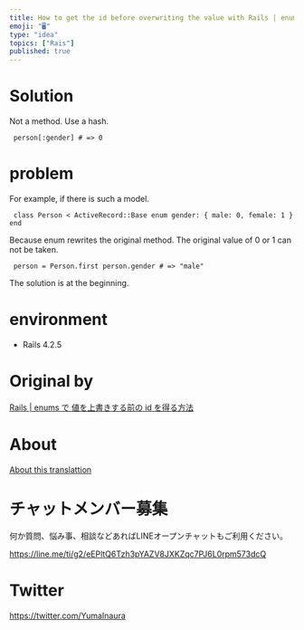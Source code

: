 ```yaml
---
title: How to get the id before overwriting the value with Rails | enums
emoji: "🖥"
type: "idea"
topics: ["Rais"]
published: true
---
```


# Solution 

Not a method. Use a hash.

     person[:gender] # => 0 

# problem 

For example, if there is such a model.

     class Person < ActiveRecord::Base enum gender: { male: 0, female: 1 } end 

Because enum rewrites the original method. The original value of 0 or 1 can not be taken.

     person = Person.first person.gender # => "male" 

The solution is at the beginning.

# environment 

- Rails 4.2.5 


# Original by
[Rails | enums で 値を上書きする前の id を得る方法](https://qiita.com/Yinaura/items/b59e3d6db87e03fb012f)

# About

[About this translattion](https://qiita.com/YumaInaura/items/7f6fd1e9310a6816469a)








<!-- Update From Qiita API -->

# チャットメンバー募集


何か質問、悩み事、相談などあればLINEオープンチャットもご利用ください。

https://line.me/ti/g2/eEPltQ6Tzh3pYAZV8JXKZqc7PJ6L0rpm573dcQ





# Twitter


https://twitter.com/YumaInaura


<!-- Update From Qiita API -->


